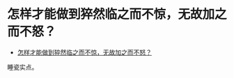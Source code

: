 # 怎样才能做到猝然临之而不惊，无故加之而不怒？

- [怎样才能做到猝然临之而不惊，无故加之而不怒？](https://www.zhihu.com/question/277118659/answer/2208590723)

睡瓷实点。